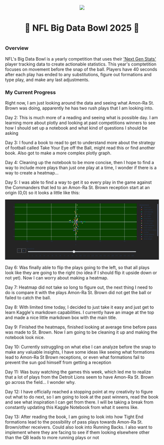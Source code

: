 <div align="center">
    <img src='https://operations.nfl.com/media/3577/big-data-bowl-transparent.png?mode=max&width=995' style='width:200px' />
    <h1>🏈 NFL Big Data Bowl 2025 🏈<h1>
</div>

### Overview 
NFL's Big Data Bowl is a yearly competition that uses their ['Next Gen Stats'](https://nextgenstats.nfl.com/) player tracking data to create actionable statistics. This year's comptetition focuses on movement before the snap of the ball. Players have 40 seconds after each play has ended to any substitutions, figure out formations and type play, and make any last adjustments. 

### My Current Progress
Right now, I am just looking around the data and seeing what Amon-Ra St. Brown was doing, apparently he has two rush plays that I am looking into.

Day 2: This is much more of a reading and seeing what is possible day. I am learning more about plotly and looking at past competitions winners to see how I should set up a notebook and what kind of questions I should be asking

Day 3: I found a book to read to get to understand more about the strategy of football called Take Your Eye off the Ball, might read this or find another book. Also got to make a more complex plotly graph.

Day 4: Cleaning up the notebook to be more concise, then I hope to find a way to include more plays than just one play at a time, I wonder if there is a way to create a heatmap...

Day 5: I was able to find a way to get it so every play in the game against the Commanders that led to an Amon-Ra St. Brown reception start at an origin (0,0) so it looks a little like this:

![image](https://raw.githubusercontent.com/APoodle/NFL-Big-Data-Bowl-2025/refs/heads/main/pics/Demo%20v.85.png)

Day 6: Was finally able to flip the plays going to the left, so that all plays look like they are going to the right (no idea if I should flip it upside down or not yet). Now I can worry about making a heatmap.

Day 7: Heatmap did not take so long to figure out, the next thing I need to do is compare it with the plays Amon-Ra St. Brown did not get the ball or failed to catch the ball.

Day 8: With limited time today, I decided to just take it easy and just get to learn Kaggle's markdown capabilities. I currently have an image at the top and made a nice little markdown box with the main title.

Day 9: Finished the heatmaps, finished looking at average time before pass was made to St. Brown. Now I am going to be cleaning it up and making the notebook look nice. 

Day 10: Currently sstruggling on what else I can analyze before the snap to make any valuable insights, I have some ideas like seeing what formations lead to Amon-Ra St Brown receptions, or even what formations fail to prevent the sun god himself from getting a reception

Day 11: Was busy watching the games this week, which led me to realize that a lot of plays from the Detroit Lions seem to have Amon-Ra St. Brown go across the field... I wonder why.

Day 12: I have officially reached a stopping point at my creativity to figure out what to do next, so I am going to look at the past winners, read the book and see what inspiration I can get from there. I will be taking a break from constantly updating this Kaggle Notebook from what it seems like.

Day 13: After reading the book, I am going to look into how Tight End formations lead to the possibility of pass plays towards Amon-Ra St. Brown/other receivers. Could also look into Running Backs. I also want to implement where they are facing to see if them looking elsewhere other than the QB leads to more running plays or not
